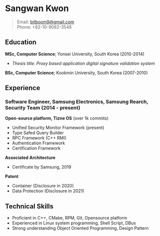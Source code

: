 
# Sangwan Kwon
> Email: bitboom9@gmail.com  
> Phone: +82-10-9082-3548

## Education
**MSc, Computer Science**; Yonsei University, South Korea (2010-2014)
- *Thesis title: Proxy based application digital signature validation system*  

**BSc, Computer Science**; Kookmin University, South Korea (2007-2010)

## Experience
### Software Engineer, Samsung Electronics, Samsung Rearch, Security Team (2014 - present)

**Open-source platform, Tizne OS** (over 1k commits)  
- Unified Security Monitor Framework (present)
- Type Safed Query Builder
- RPC Framework (C++ RMI)
- Authentication Framework
- Certification Framework

**Associated Architecture**
- Certificate by Samsung, 2019


**Patent**

* Container (Disclosure in 2020)
* Data Protection (Disclosure in 2021)

## Technical Skills
- Proficient in C++, CMake, RPM, Git, Opensource platform
- Experienced in Linux system programming, Shell Script, DBus
- Strong understanding Object Oriented Programming, Design Pattern

